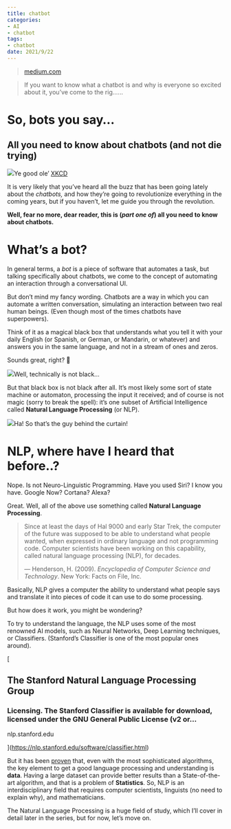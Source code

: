 ```yaml
---
title: chatbot 
categories:
- AI
- chatbot 
tags:
- chatbot 
date: 2021/9/22
---
```




> [medium.com](https://medium.com/the-ai-guys/bot-survival-guide-1-57e77f2320be)

> If you want to know what a chatbot is and why is everyone so excited about it, you’ve come to the rig......

**So, bots you say…**
=====================

All you need to know about chatbots (and not die trying)
--------------------------------------------------------

![](https://miro.medium.com/max/1400/1*WrwFNp_ig1pPOiEsQLJQ8g.png)Ye good ole’ [XKCD](https://xkcd.com/1646/)

It is very likely that you’ve heard all the buzz that has been going lately about the _chatbots,_ and how they’re going to revolutionize everything in the coming years, but if you haven’t, let me guide you through the revolution.

**Well, fear no more, dear reader, this is (_part one of_) all you need to know about chatbots.**

What’s a bot?
=============

In general terms, a _bot_ is a piece of software that automates a task, but talking specifically about chatbots, we come to the concept of automating an interaction through a conversational UI.

But don’t mind my fancy wording. Chatbots are a way in which you can automate a written conversation, simulating an interaction between two real human beings. (Even though most of the times chatbots have superpowers).

Think of it as a magical black box that understands what you tell it with your daily English (or Spanish, or German, or Mandarin, or whatever) and answers you in the same language, and not in a stream of ones and zeros.

Sounds great, right? 🦄

![](https://miro.medium.com/max/964/1*0xCh-KPhMa36hWRCzfazlg.png)Well, technically is not black…

But that black box is not black after all. It’s most likely some sort of state machine or automaton, processing the input it received; and of course is not magic (sorry to break the spell): it’s one subset of Artificial Intelligence called **Natural Language Processing** (or NLP).

![](https://miro.medium.com/max/1186/1*jax2sWKv_gPSm5gl0XL3-A.png)Ha! So that’s the guy behind the curtain!

NLP, where have I heard that before..?
======================================

Nope. Is not Neuro-Linguistic Programming. Have you used Siri? I know you have. Google Now? Cortana? Alexa?

Great. Well, all of the above use something called **Natural Language Processing**.

> Since at least the days of Hal 9000 and early Star Trek, the computer of the future was supposed to be able to understand what people wanted, when expressed in ordinary language and not programming code. Computer scientists have been working on this capability, called natural language processing (NLP), for decades.
> 
> — Henderson, H. (2009). _Encyclopedia of Computer Science and Technology_. New York: Facts on File, Inc.

Basically, NLP gives a computer the ability to understand what people says and translate it into pieces of code it can use to do some processing.

But how does it work, you might be wondering?

To try to understand the language, the NLP uses some of the most renowned AI models, such as Neural Networks, Deep Learning techniques, or Classifiers. (Stanford’s Classifier is one of the most popular ones around).

[

The Stanford Natural Language Processing Group
----------------------------------------------

### Licensing. The Stanford Classifier is available for download, licensed under the GNU General Public License (v2 or…

nlp.stanford.edu

](https://nlp.stanford.edu/software/classifier.html)

But it has been [proven](https://www.researchgate.net/publication/224396640_The_Unreasonable_Effectiveness_of_Data) that, even with the most sophisticated algorithms, the key element to get a good language processing and understanding is **data**. Having a large dataset can provide better results than a State-of-the-art algorithm, and that is a problem of **Statistics**. So, NLP is an interdisciplinary field that requires computer scientists, linguists (no need to explain why), and mathematicians.

The Natural Language Processing is a huge field of study, which I’ll cover in detail later in the series, but for now, let’s move on.